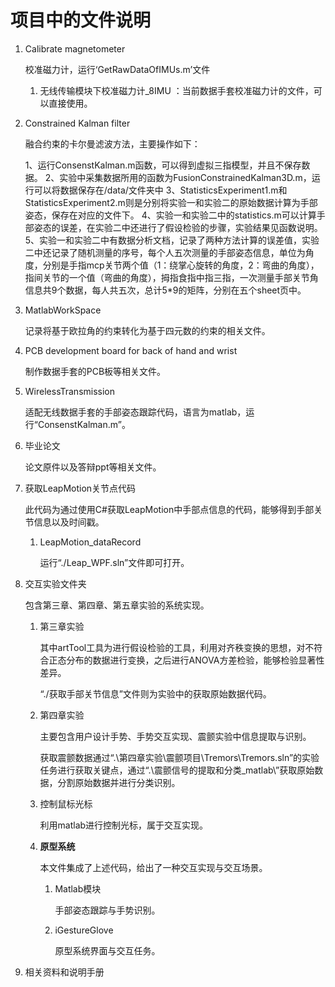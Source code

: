 # 项目中的文件说明

1. Calibrate magnetometer

   校准磁力计，运行‘GetRawDataOfIMUs.m’文件

   1. 无线传输模块下校准磁力计_8IMU  ：当前数据手套校准磁力计的文件，可以直接使用。

2. Constrained Kalman filter

   融合约束的卡尔曼滤波方法，主要操作如下：

   1、运行ConsenstKalman.m函数，可以得到虚拟三指模型，并且不保存数据。
   2、实验中采集数据所用的函数为FusionConstrainedKalman3D.m，运行可以将数据保存在/data/文件夹中
   3、StatisticsExperiment1.m和StatisticsExperiment2.m则是分别将实验一和实验二的原始数据计算为手部姿态，保存在对应的文件下。
   4、实验一和实验二中的statistics.m可以计算手部姿态的误差，在实验二中还进行了假设检验的步骤，实验结果见函数说明。
   5、实验一和实验二中有数据分析文档，记录了两种方法计算的误差值，实验二中还记录了随机测量的序号，每个人五次测量的手部姿态信息，单位为角度，分别是手指mcp关节两个值（1：绕掌心旋转的角度，2：弯曲的角度），指间关节的一个值（弯曲的角度），拇指食指中指三指，一次测量手部关节角信息共9个数据，每人共五次，总计5*9的矩阵，分别在五个sheet页中。

3. MatlabWorkSpace

   记录将基于欧拉角的约束转化为基于四元数的约束的相关文件。

4. PCB development board for back of hand and wrist

   制作数据手套的PCB板等相关文件。

5. WirelessTransmission

   适配无线数据手套的手部姿态跟踪代码，语言为matlab，运行“ConsenstKalman.m”。

6. 毕业论文

   论文原件以及答辩ppt等相关文件。

7. 获取LeapMotion关节点代码

   此代码为通过使用C#获取LeapMotion中手部点信息的代码，能够得到手部关节信息以及时间戳。

   1. LeapMotion_dataRecord

      运行“./Leap_WPF.sln”文件即可打开。

8. 交互实验文件夹

   包含第三章、第四章、第五章实验的系统实现。

   1. 第三章实验

      其中artTool工具为进行假设检验的工具，利用对齐秩变换的思想，对不符合正态分布的数据进行变换，之后进行ANOVA方差检验，能够检验显著性差异。

      “./获取手部关节信息”文件则为实验中的获取原始数据代码。

   2. 第四章实验

      主要包含用户设计手势、手势交互实现、震颤实验中信息提取与识别。

      获取震颤数据通过“.\第四章实验\震颤项目\Tremors\Tremors.sln”的实验任务进行获取关键点，通过“.\震颤信号的提取和分类_matlab\”获取原始数据，分割原始数据并进行分类识别。

   3. 控制鼠标光标

      利用matlab进行控制光标，属于交互实现。

   4. **原型系统**

      本文件集成了上述代码，给出了一种交互实现与交互场景。

      1. Matlab模块

         手部姿态跟踪与手势识别。

      2. iGestureGlove

         原型系统界面与交互任务。

9. 相关资料和说明手册

